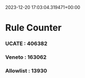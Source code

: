 2023-12-20 17:03:04.319471+00:00
# Rule Counter 
 ### UCATE : 406382

 ### Veneto : 163062

 ### Allowlist : 13930